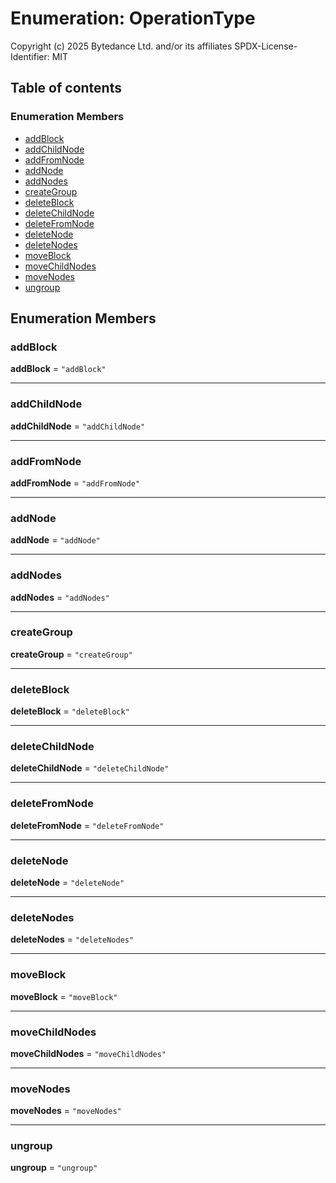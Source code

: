 # Enumeration: OperationType

Copyright (c) 2025 Bytedance Ltd. and/or its affiliates
SPDX-License-Identifier: MIT

## Table of contents

### Enumeration Members

* [addBlock](/auto-docs/editor/enums/OperationType.md#addblock)
* [addChildNode](/auto-docs/editor/enums/OperationType.md#addchildnode)
* [addFromNode](/auto-docs/editor/enums/OperationType.md#addfromnode)
* [addNode](/auto-docs/editor/enums/OperationType.md#addnode)
* [addNodes](/auto-docs/editor/enums/OperationType.md#addnodes)
* [createGroup](/auto-docs/editor/enums/OperationType.md#creategroup)
* [deleteBlock](/auto-docs/editor/enums/OperationType.md#deleteblock)
* [deleteChildNode](/auto-docs/editor/enums/OperationType.md#deletechildnode)
* [deleteFromNode](/auto-docs/editor/enums/OperationType.md#deletefromnode)
* [deleteNode](/auto-docs/editor/enums/OperationType.md#deletenode)
* [deleteNodes](/auto-docs/editor/enums/OperationType.md#deletenodes)
* [moveBlock](/auto-docs/editor/enums/OperationType.md#moveblock)
* [moveChildNodes](/auto-docs/editor/enums/OperationType.md#movechildnodes)
* [moveNodes](/auto-docs/editor/enums/OperationType.md#movenodes)
* [ungroup](/auto-docs/editor/enums/OperationType.md#ungroup)

## Enumeration Members

### addBlock

**addBlock** = `"addBlock"`

***

### addChildNode

**addChildNode** = `"addChildNode"`

***

### addFromNode

**addFromNode** = `"addFromNode"`

***

### addNode

**addNode** = `"addNode"`

***

### addNodes

**addNodes** = `"addNodes"`

***

### createGroup

**createGroup** = `"createGroup"`

***

### deleteBlock

**deleteBlock** = `"deleteBlock"`

***

### deleteChildNode

**deleteChildNode** = `"deleteChildNode"`

***

### deleteFromNode

**deleteFromNode** = `"deleteFromNode"`

***

### deleteNode

**deleteNode** = `"deleteNode"`

***

### deleteNodes

**deleteNodes** = `"deleteNodes"`

***

### moveBlock

**moveBlock** = `"moveBlock"`

***

### moveChildNodes

**moveChildNodes** = `"moveChildNodes"`

***

### moveNodes

**moveNodes** = `"moveNodes"`

***

### ungroup

**ungroup** = `"ungroup"`
